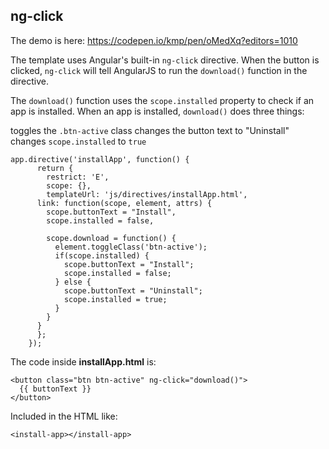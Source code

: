 ## ng-click

The demo is here: <https://codepen.io/kmp/pen/oMedXq?editors=1010>

The template uses Angular's built-in `ng-click` directive. When the button is clicked, `ng-click` will tell AngularJS to run the `download()` function in the directive.

The `download()` function uses the `scope.installed` property to check if an app is installed. When an app is installed, `download()` does three things:

toggles the `.btn-active` class
changes the button text to "Uninstall"
changes `scope.installed` to `true`

	app.directive('installApp', function() { 
		  return { 
		    restrict: 'E', 
		    scope: {}, 
		    templateUrl: 'js/directives/installApp.html',
	      link: function(scope, element, attrs) { 
	        scope.buttonText = "Install", 
	        scope.installed = false, 
	
	        scope.download = function() { 
	          element.toggleClass('btn-active'); 
	          if(scope.installed) { 
	            scope.buttonText = "Install"; 
	            scope.installed = false; 
	          } else { 
	            scope.buttonText = "Uninstall"; 
	            scope.installed = true; 
	          } 
	        } 
	      }
		  }; 
		});

The code inside **installApp.html** is:

	<button class="btn btn-active" ng-click="download()"> 
	  {{ buttonText }} 
	</button>

Included in the HTML like:

	<install-app></install-app>
